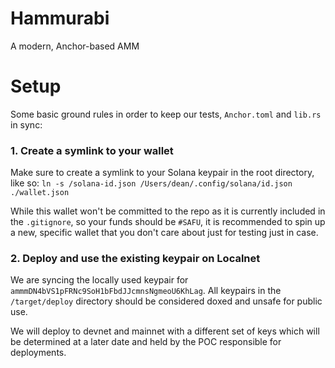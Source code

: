 # Hammurabi
A modern, Anchor-based AMM

# Setup
Some basic ground rules in order to keep our tests, `Anchor.toml` and `lib.rs` in sync:

### 1. Create a symlink to your wallet
Make sure to create a symlink to your Solana keypair in the root directory, like so:
`ln -s /solana-id.json /Users/dean/.config/solana/id.json ./wallet.json`

While this wallet won't be committed to the repo as it is currently included in the `.gitignore`, so your funds should be `#SAFU`, it is recommended to spin up a new, specific wallet that you don't care about just for testing just in case.

### 2. Deploy and use the existing keypair on Localnet
We are syncing the locally used keypair for `ammmDN4bVS1pFRNc9SoH1bFbdJJcmnsNgmeoU6KhLag`. All keypairs in the `/target/deploy` directory should be considered doxed and unsafe for public use.

We will deploy to devnet and mainnet with a different set of keys which will be determined at a later date and held by the POC responsible for deployments.
